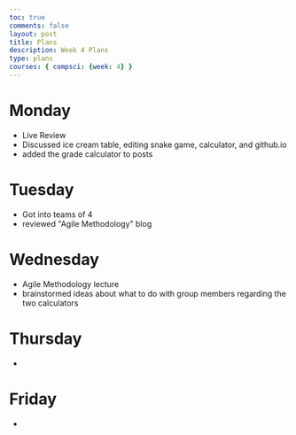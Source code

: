 ```yaml
---
toc: true
comments: false
layout: post
title: Plans
description: Week 4 Plans 
type: plans
courses: { compsci: {week: 4} }
---
```


# Monday 

- Live Review 
- Discussed ice cream table, editing snake game, calculator, and github.io 
- added the grade calculator to posts 

# Tuesday 

- Got into teams of 4
- reviewed "Agile Methodology" blog 

# Wednesday 

- Agile Methodology lecture 
- brainstormed ideas about what to do with group members regarding the two calculators 

# Thursday 

-  

# Friday 

- 


